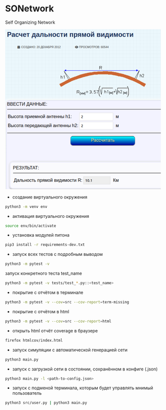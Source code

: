 # SONetwork
Self Organizing Network

![alt text](image.png)
  
- создание виртуального окружения
```bash
python3 -m venv env
```
  
- активация виртуального окружения
```bash
source env/bin/activate
```
  
- установка модулей питона
```bash
pip3 install -r requirements-dev.txt
```
  
- запуск всех тестов с подробным выводом
```bash
python3 -m pytest -v
```
  
запуск конкретного теста test_name
```bash
python3 -m pytest -v tests/test_*.py::<test_name>
```
  
- покрытие с отчётом в терминале
```bash
python3 -m pytest -v --cov=src --cov-report=term-missing
```
  
- покрытие с отчётом в html
```bash
python3 -m pytest -v --cov=src --cov-report=html
```
  
- открыть html отчёт coverage в браузере
```bash
firefox htmlcov/index.html 
```
  
- запуск симуляции с автоматической генерацией сети
```bash
python3 main.py
```
  
- запуск с загрузкой сети в состоянии, сохранённом в конфиге (.json)
```bash
python3 main.py -l <path-to-config.json>
```
  
- запуск с подменой терминала, которым будет управлять мнимый пользователь
```bash
python3 src/user.py | python3 main.py
```

